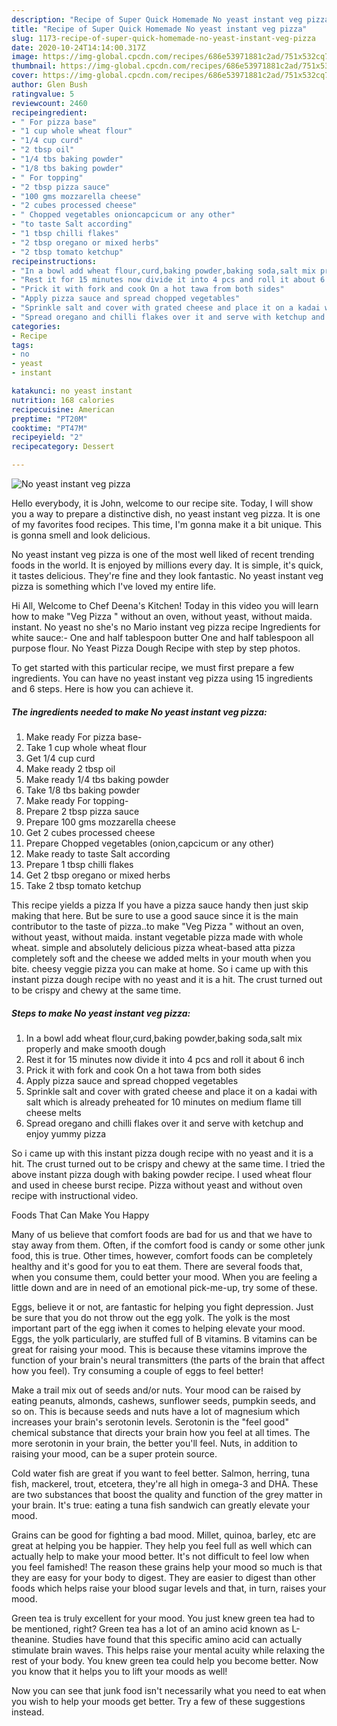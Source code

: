 ```yaml
---
description: "Recipe of Super Quick Homemade No yeast instant veg pizza"
title: "Recipe of Super Quick Homemade No yeast instant veg pizza"
slug: 1173-recipe-of-super-quick-homemade-no-yeast-instant-veg-pizza
date: 2020-10-24T14:14:00.317Z
image: https://img-global.cpcdn.com/recipes/686e53971881c2ad/751x532cq70/no-yeast-instant-veg-pizza-recipe-main-photo.jpg
thumbnail: https://img-global.cpcdn.com/recipes/686e53971881c2ad/751x532cq70/no-yeast-instant-veg-pizza-recipe-main-photo.jpg
cover: https://img-global.cpcdn.com/recipes/686e53971881c2ad/751x532cq70/no-yeast-instant-veg-pizza-recipe-main-photo.jpg
author: Glen Bush
ratingvalue: 5
reviewcount: 2460
recipeingredient:
- " For pizza base"
- "1 cup whole wheat flour"
- "1/4 cup curd"
- "2 tbsp oil"
- "1/4 tbs baking powder"
- "1/8 tbs baking powder"
- " For topping"
- "2 tbsp pizza sauce"
- "100 gms mozzarella cheese"
- "2 cubes processed cheese"
- " Chopped vegetables onioncapcicum or any other"
- "to taste Salt according"
- "1 tbsp chilli flakes"
- "2 tbsp oregano or mixed herbs"
- "2 tbsp tomato ketchup"
recipeinstructions:
- "In a bowl add wheat flour,curd,baking powder,baking soda,salt mix properly and make smooth dough"
- "Rest it for 15 minutes now divide it into 4 pcs and roll it about 6 inch"
- "Prick it with fork and cook On a hot tawa from both sides"
- "Apply pizza sauce and spread chopped vegetables"
- "Sprinkle salt and cover with grated cheese and place it on a kadai with salt which is already preheated for 10 minutes on medium flame till cheese melts"
- "Spread oregano and chilli flakes over it and serve with ketchup and enjoy yummy pizza"
categories:
- Recipe
tags:
- no
- yeast
- instant

katakunci: no yeast instant 
nutrition: 168 calories
recipecuisine: American
preptime: "PT20M"
cooktime: "PT47M"
recipeyield: "2"
recipecategory: Dessert

---
```



![No yeast instant veg pizza](https://img-global.cpcdn.com/recipes/686e53971881c2ad/751x532cq70/no-yeast-instant-veg-pizza-recipe-main-photo.jpg)

Hello everybody, it is John, welcome to our recipe site. Today, I will show you a way to prepare a distinctive dish, no yeast instant veg pizza. It is one of my favorites food recipes. This time, I'm gonna make it a bit unique. This is gonna smell and look delicious.

No yeast instant veg pizza is one of the most well liked of recent trending foods in the world. It is enjoyed by millions every day. It is simple, it's quick, it tastes delicious. They're fine and they look fantastic. No yeast instant veg pizza is something which I've loved my entire life.

Hi All, Welcome to Chef Deena&#39;s Kitchen! Today in this video you will learn how to make &#34;Veg Pizza &#34; without an oven, without yeast, without maida. instant. No yeast no she&#39;s no Mario instant veg pizza recipe Ingredients for white sauce:- One and half tablespoon butter One and half tablespoon all purpose flour. No Yeast Pizza Dough Recipe with step by step photos.


To get started with this particular recipe, we must first prepare a few ingredients. You can have no yeast instant veg pizza using 15 ingredients and 6 steps. Here is how you can achieve it.

<!--inarticleads1-->

##### The ingredients needed to make No yeast instant veg pizza:

1. Make ready  For pizza base-
1. Take 1 cup whole wheat flour
1. Get 1/4 cup curd
1. Make ready 2 tbsp oil
1. Make ready 1/4 tbs baking powder
1. Take 1/8 tbs baking powder
1. Make ready  For topping-
1. Prepare 2 tbsp pizza sauce
1. Prepare 100 gms mozzarella cheese
1. Get 2 cubes processed cheese
1. Prepare  Chopped vegetables (onion,capcicum or any other)
1. Make ready to taste Salt according
1. Prepare 1 tbsp chilli flakes
1. Get 2 tbsp oregano or mixed herbs
1. Take 2 tbsp tomato ketchup


This recipe yields a pizza If you have a pizza sauce handy then just skip making that here. But be sure to use a good sauce since it is the main contributor to the taste of pizza..to make &#34;Veg Pizza &#34; without an oven, without yeast, without maida. instant vegetable pizza made with whole wheat. simple and absolutely delicious pizza wheat-based atta pizza completely soft and the cheese we added melts in your mouth when you bite. cheesy veggie pizza you can make at home. So i came up with this instant pizza dough recipe with no yeast and it is a hit. The crust turned out to be crispy and chewy at the same time. 

<!--inarticleads2-->

##### Steps to make No yeast instant veg pizza:

1. In a bowl add wheat flour,curd,baking powder,baking soda,salt mix properly and make smooth dough
1. Rest it for 15 minutes now divide it into 4 pcs and roll it about 6 inch
1. Prick it with fork and cook On a hot tawa from both sides
1. Apply pizza sauce and spread chopped vegetables
1. Sprinkle salt and cover with grated cheese and place it on a kadai with salt which is already preheated for 10 minutes on medium flame till cheese melts
1. Spread oregano and chilli flakes over it and serve with ketchup and enjoy yummy pizza


So i came up with this instant pizza dough recipe with no yeast and it is a hit. The crust turned out to be crispy and chewy at the same time. I tried the above instant pizza dough with baking powder recipe. I used wheat flour and used in cheese burst recipe. Pizza without yeast and without oven recipe with instructional video. 

Foods That Can Make You Happy


Many of us believe that comfort foods are bad for us and that we have to stay away from them. Often, if the comfort food is candy or some other junk food, this is true. Other times, however, comfort foods can be completely healthy and it's good for you to eat them. There are several foods that, when you consume them, could better your mood. When you are feeling a little down and are in need of an emotional pick-me-up, try some of these.

Eggs, believe it or not, are fantastic for helping you fight depression. Just be sure that you do not throw out the egg yolk. The yolk is the most important part of the egg iwhen it comes to helping elevate your mood. Eggs, the yolk particularly, are stuffed full of B vitamins. B vitamins can be great for raising your mood. This is because these vitamins improve the function of your brain's neural transmitters (the parts of the brain that affect how you feel). Try consuming a couple of eggs to feel better!

Make a trail mix out of seeds and/or nuts. Your mood can be raised by eating peanuts, almonds, cashews, sunflower seeds, pumpkin seeds, and so on. This is because seeds and nuts have a lot of magnesium which increases your brain's serotonin levels. Serotonin is the "feel good" chemical substance that directs your brain how you feel at all times. The more serotonin in your brain, the better you'll feel. Nuts, in addition to raising your mood, can be a super protein source.

Cold water fish are great if you want to feel better. Salmon, herring, tuna fish, mackerel, trout, etcetera, they're all high in omega-3 and DHA. These are two substances that boost the quality and function of the grey matter in your brain. It's true: eating a tuna fish sandwich can greatly elevate your mood. 

Grains can be good for fighting a bad mood. Millet, quinoa, barley, etc are great at helping you be happier. They help you feel full as well which can actually help to make your mood better. It's not difficult to feel low when you feel famished! The reason these grains help your mood so much is that they are easy for your body to digest. They are easier to digest than other foods which helps raise your blood sugar levels and that, in turn, raises your mood.

Green tea is truly excellent for your mood. You just knew green tea had to be mentioned, right? Green tea has a lot of an amino acid known as L-theanine. Studies have found that this specific amino acid can actually stimulate brain waves. This helps raise your mental acuity while relaxing the rest of your body. You knew green tea could help you become better. Now you know that it helps you to lift your moods as well!

Now you can see that junk food isn't necessarily what you need to eat when you wish to help your moods get better. Try  a few  of  these  suggestions  instead.

